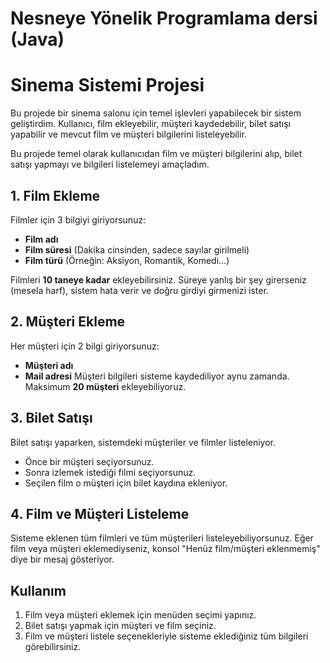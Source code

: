 # Nesneye Yönelik Programlama dersi (Java)

# Sinema Sistemi Projesi

Bu projede bir sinema salonu için temel işlevleri yapabilecek bir sistem geliştirdim. Kullanıcı, film ekleyebilir, müşteri kaydedebilir, bilet satışı yapabilir ve mevcut film ve müşteri bilgilerini listeleyebilir.

Bu projede temel olarak kullanıcıdan film ve müşteri bilgilerini alıp, bilet satışı yapmayı ve bilgileri listelemeyi amaçladım.


## 1. Film Ekleme
Filmler için 3 bilgiyi giriyorsunuz:
- **Film adı**
- **Film süresi** (Dakika cinsinden, sadece sayılar girilmeli)
- **Film türü** (Örneğin: Aksiyon, Romantik, Komedi...)

Filmleri **10 taneye kadar** ekleyebilirsiniz. Süreye yanlış bir şey girerseniz (mesela harf), sistem hata verir ve doğru girdiyi girmenizi ister.

## 2. Müşteri Ekleme
Her müşteri için 2 bilgi giriyorsunuz:
- **Müşteri adı**
- **Mail adresi** 
Müşteri bilgileri sisteme kaydediliyor aynu zamanda. Maksimum **20 müşteri** ekleyebiliyoruz.

## 3. Bilet Satışı
Bilet satışı yaparken, sistemdeki müşteriler ve filmler listeleniyor. 
- Önce bir müşteri seçiyorsunuz.
- Sonra izlemek istediği filmi seçiyorsunuz.
- Seçilen film o müşteri için bilet kaydına ekleniyor.

## 4. Film ve Müşteri Listeleme
Sisteme eklenen tüm filmleri ve tüm müşterileri listeleyebiliyorsunuz. Eğer film veya müşteri eklemediyseniz, konsol "Henüz film/müşteri eklenmemiş" diye bir mesaj gösteriyor.


## Kullanım

1. Film veya müşteri eklemek için menüden seçimi yapınız.
2. Bilet satışı yapmak için müşteri ve film seçiniz.
3. Film ve müşteri listele seçenekleriyle sisteme eklediğiniz tüm bilgileri görebilirsiniz.

